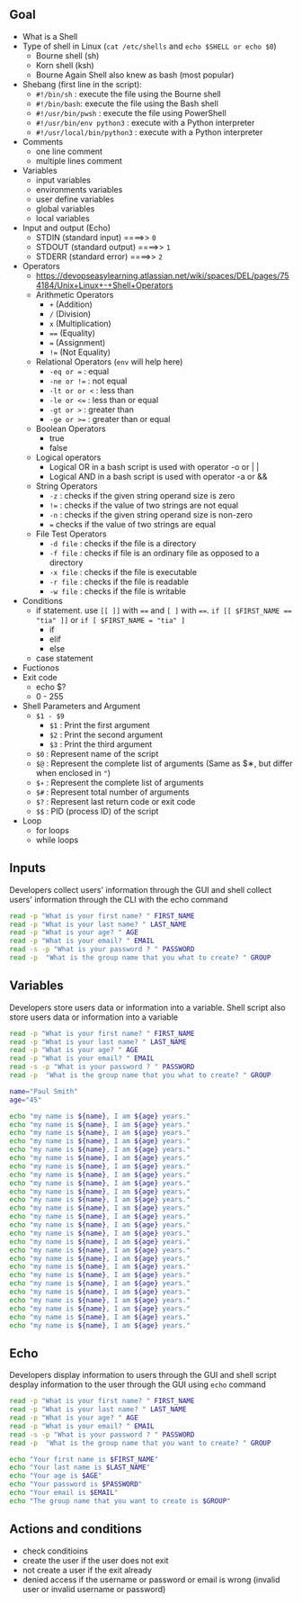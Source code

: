 
## Goal
- What is a Shell
- Type of shell in Linux (`cat /etc/shells` and `echo $SHELL or echo $0`)
    - Bourne shell (sh)
    - Korn shell (ksh)
    - Bourne Again Shell also knew as bash (most popular)  
- Shebang (first line in the script): 
    - `#!/bin/sh` : execute the file using the Bourne shell
    - `#!/bin/bash`: execute the file using the Bash shell
    - `#!/usr/bin/pwsh` : execute the file using PowerShell
    - `#!/usr/bin/env python3` : execute with a Python interpreter
    - `#!/usr/local/bin/python3` : execute with a Python interpreter
- Comments
    - one line comment
    - multiple lines comment
- Variables
    - input variables
    - environments variables
    - user define variables
    - global variables
    - local variables
- Input and output (Echo)
    - STDIN (standard input) ====>> `0`
    - STDOUT (standard output) ====>> `1`
    - STDERR (standard error) ====>> `2`
- Operators
    - https://devopseasylearning.atlassian.net/wiki/spaces/DEL/pages/754184/Unix+Linux+-+Shell+Operators
    - Arithmetic Operators
        - `+` (Addition)
        - `/` (Division)
        - `x` (Multiplication)
        - `==` (Equality)
        - `=` (Assignment)
        - `!=` (Not Equality)
    - Relational Operators (`env` will help here)
        - `-eq or =` : equal
        - `-ne or !=` : not equal
        - `-lt or or <` : less than
        - `-le or <=` : less than or equal
        - `-gt or >` : greater than
        - `-ge or >=` : greater than or equal
    - Boolean Operators 
        - true
        - false
    - Logical operators 
        - Logical OR in a bash script is used with operator -o or | |
        - Logical AND in a bash script is used with operator -a or &&
    - String Operators
        - `-z` : checks if the given string operand size is zero
        - `!=` : checks if the value of two strings are not equal 
        - `-n` : checks if the given string operand size is non-zero
        - `=` checks if the value of two strings are equal 
    - File Test Operators
        - `-d file` : checks if the file is a directory 
        - `-f file` : checks if file is an ordinary file as opposed to a directory
        - `-x file` : checks if the file is executable
        - `-r file` : checks if the file is readable
        - `-w file` : checks if the file is writable
- Conditions
    - if statement. use `[[ ]]` with `==` and `[ ]` with `==`. `if [[ $FIRST_NAME == "tia" ]]` or `if [ $FIRST_NAME = "tia" ]`
        - if
        - elif
        - else
    - case statement
- Fuctionos
- Exit code 
    - echo $?
    - 0 - 255
- Shell Parameters and Argument
    - `$1 - $9`
        - `$1` : Print the first argument
        - `$2` : Print the second argument
        - `$3` : Print the third argument
    - `$0` : Represent name of the script
    - `$@` : Represent the complete list of arguments (Same as $∗, but differ when enclosed in `"`)
    - `$∗` : Represent the complete list of arguments
    - `$#` : Represent total number of arguments
    - `$?` : Represent last return code or exit code 
    - `$$` : PID (process ID) of the script
- Loop
    - for loops
    - while loops


## Inputs
Developers collect users' information through the GUI and shell collect users' information through the CLI with the echo command

```sh
read -p "What is your first name? " FIRST_NAME
read -p "What is your last name? " LAST_NAME
read -p "What is your age? " AGE
read -p "What is your email? " EMAIL
read -s -p "What is your password ? " PASSWORD
read -p  "What is the group name that you what to create? " GROUP
```

## Variables
Developers store users data or information into a variable. Shell script also store users data or information into a variable

```sh
read -p "What is your first name? " FIRST_NAME
read -p "What is your last name? " LAST_NAME
read -p "What is your age? " AGE
read -p "What is your email? " EMAIL
read -s -p "What is your password ? " PASSWORD
read -p  "What is the group name that you what to create? " GROUP
```

```sh
name="Paul Smith"
age="45"

echo "my name is ${name}, I am ${age} years."
echo "my name is ${name}, I am ${age} years."
echo "my name is ${name}, I am ${age} years."
echo "my name is ${name}, I am ${age} years."
echo "my name is ${name}, I am ${age} years."
echo "my name is ${name}, I am ${age} years."
echo "my name is ${name}, I am ${age} years."
echo "my name is ${name}, I am ${age} years."
echo "my name is ${name}, I am ${age} years."
echo "my name is ${name}, I am ${age} years."
echo "my name is ${name}, I am ${age} years."
echo "my name is ${name}, I am ${age} years."
echo "my name is ${name}, I am ${age} years."
echo "my name is ${name}, I am ${age} years."
echo "my name is ${name}, I am ${age} years."
echo "my name is ${name}, I am ${age} years."
echo "my name is ${name}, I am ${age} years."
echo "my name is ${name}, I am ${age} years."
echo "my name is ${name}, I am ${age} years."
echo "my name is ${name}, I am ${age} years."
echo "my name is ${name}, I am ${age} years."
echo "my name is ${name}, I am ${age} years."
echo "my name is ${name}, I am ${age} years."
echo "my name is ${name}, I am ${age} years."
echo "my name is ${name}, I am ${age} years."
echo "my name is ${name}, I am ${age} years."
```

## Echo
Developers display information to users through the GUI and shell script desplay information to the user through the GUI using `echo` command

```sh
read -p "What is your first name? " FIRST_NAME
read -p "What is your last name? " LAST_NAME
read -p "What is your age? " AGE
read -p "What is your email? " EMAIL
read -s -p "What is your password ? " PASSWORD
read -p  "What is the group name that you want to create? " GROUP

echo "Your first name is $FIRST_NAME"
echo "Your last name is $LAST_NAME"
echo "Your age is $AGE"
echo "Your password is $PASSWORD"
echo "Your email is $EMAIL"
echo "The group name that you want to create is $GROUP"
```

## Actions and conditions
- check conditioins
- create the user if the user does not exit
- not create a user if the exit already
- denied access if the username or password or email is wrong (invalid user or invalid username or password)